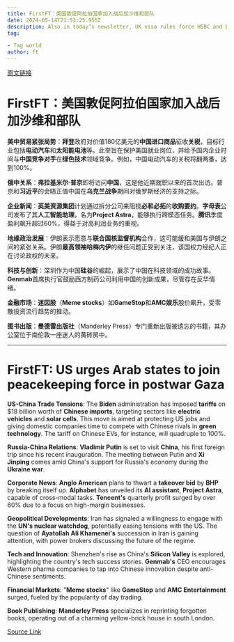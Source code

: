 ```yaml
---
title: FirstFT：美国敦促阿拉伯国家加入战后加沙维和部队
date: 2024-05-14T21:53:25.955Z
description: Also in today’s newsletter, UK visa rules force HSBC and Deloitte to withdraw jobs and the Xi-Putin ‘friendship’
tag: 

- Tag world
author: ft
---
```


[原文链接](https://ft.com/content/63b9a544-4de1-4550-9e0f-184ff28b75c8)

# FirstFT：美国敦促阿拉伯国家加入战后加沙维和部队

**美中贸易紧张局势**：**拜登**政府对价值180亿美元的**中国进口商品**征收**关税**，目标行业包括**电动汽车**和**太阳能电池**等。此举旨在保护美国就业岗位，并给予国内企业时间与**中国竞争对手**在**绿色技术**领域竞争。例如，中国电动汽车的关税将翻两番，达到100%。

**俄中关系**：**弗拉基米尔·普京**即将访问**中国**，这是他近期就职以来的首次出访。普京和**习近平**的会晤正值中国在**乌克兰战争**期间对俄罗斯经济的支持之际。

**企业新闻**：**英美资源集团**计划通过拆分公司来阻挠**必和必拓**的**收购要约**。**字母表**公司发布了其**人工智能助理**，名为**Project Astra**，能够执行跨模态任务。**腾讯**季度盈利飙升超过60%，得益于对高利润业务的重视。

**地缘政治发展**：伊朗表示愿意与**联合国核监督机构**合作，这可能缓和美国与伊朗之间的紧张关系。伊朗**最高领袖哈梅内伊**的继任问题正受到关注，该国权力经纪人正在讨论政权的未来。

**科技与创新**：深圳作为中国**硅谷**的崛起，展示了中国在科技领域的成功故事。**Genmab**首席执行官鼓励西方制药公司利用中国的创新成果，尽管存在反华情绪。

**金融市场**：**迷因股**（**Meme stocks**）如**GameStop**和**AMC娱乐**股价飙升，受零散投资流行趋势的推动。

**图书出版**：**曼德雷出版社**（Manderley Press）专门重新出版被遗忘的书籍，其办公室位于南伦敦一座迷人的黄砖房中。

---

# FirstFT: US urges Arab states to join peacekeeping force in postwar Gaza

**US-China Trade Tensions**: The **Biden** administration has imposed **tariffs** on $18 billion worth of **Chinese imports**, targeting sectors like **electric vehicles** and **solar cells**. This move is aimed at protecting US jobs and giving domestic companies time to compete with Chinese rivals in **green technology**. The tariff on Chinese EVs, for instance, will quadruple to 100%. 

**Russia-China Relations**: **Vladimir Putin** is set to visit **China**, his first foreign trip since his recent inauguration. The meeting between Putin and **Xi Jinping** comes amid China's support for Russia's economy during the **Ukraine war**. 

**Corporate News**: **Anglo American** plans to thwart a **takeover bid** by **BHP** by breaking itself up. **Alphabet** has unveiled its **AI assistant**, **Project Astra**, capable of cross-modal tasks. **Tencent's** quarterly profit surged by over 60% due to a focus on high-margin businesses. 

**Geopolitical Developments**: Iran has signaled a willingness to engage with the **UN's nuclear watchdog**, potentially easing tensions with the US. The question of **Ayatollah Ali Khamenei's** succession in Iran is gaining attention, with power brokers discussing the future of the regime. 

**Tech and Innovation**: Shenzhen's rise as China's **Silicon Valley** is explored, highlighting the country's tech success stories. **Genmab's** CEO encourages Western pharma companies to tap into Chinese innovation despite anti-Chinese sentiments. 

**Financial Markets**: "**Meme stocks**" like **GameStop** and **AMC Entertainment** surged, fueled by the popularity of day trading. 

**Book Publishing**: **Manderley Press** specializes in reprinting forgotten books, operating out of a charming yellow-brick house in south London.

[Source Link](https://ft.com/content/63b9a544-4de1-4550-9e0f-184ff28b75c8)

